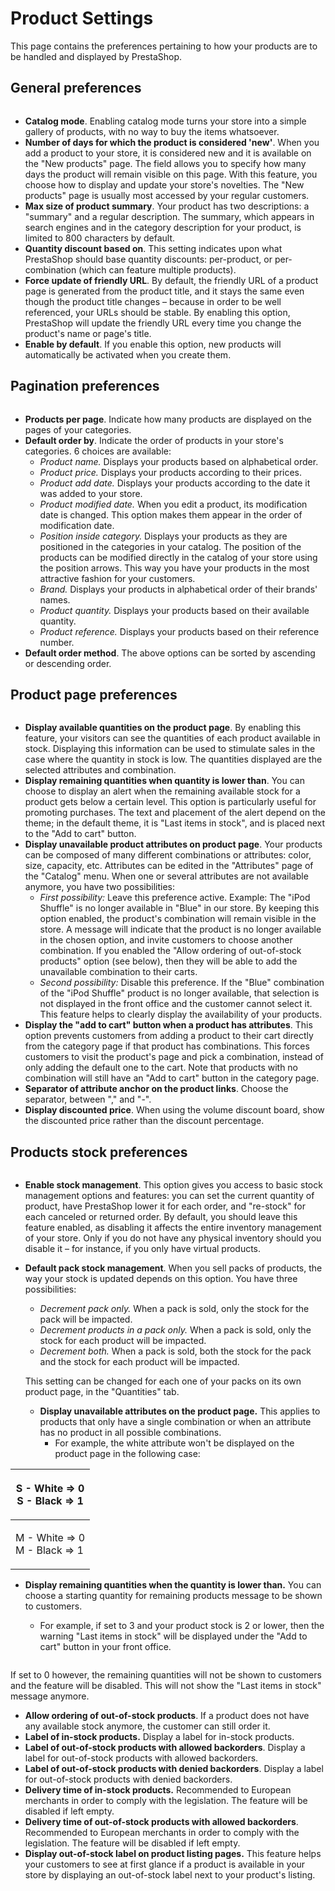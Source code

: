 # Product Settings

This page contains the preferences pertaining to how your products are to be handled and displayed by PrestaShop.

## General preferences <a href="#productsettings-generalpreferences" id="productsettings-generalpreferences"></a>

<figure><img src="../../../.gitbook/assets/image (74).png" alt=""><figcaption></figcaption></figure>

* **Catalog mode**. Enabling catalog mode turns your store into a simple gallery of products, with no way to buy the items whatsoever.
* **Number of days for which the product is considered 'new'**. When you add a product to your store, it is considered new and it is available on the "New products" page. The field allows you to specify how many days the product will remain visible on this page. With this feature, you choose how to display and update your store's novelties. The "New products" page is usually most accessed by your regular customers.
* **Max size of product summary**. Your product has two descriptions: a "summary" and a regular description. The summary, which appears in search engines and in the category description for your product, is limited to 800 characters by default.
* **Quantity discount based on**. This setting indicates upon what PrestaShop should base quantity discounts: per-product, or per-combination (which can feature multiple products).
* **Force update of friendly URL**. By default, the friendly URL of a product page is generated from the product title, and it stays the same even though the product title changes – because in order to be well referenced, your URLs should be stable. By enabling this option, PrestaShop will update the friendly URL every time you change the product's name or page's title.
* **Enable by default**.  If you enable this option, new products will automatically be activated when you create them.

## Pagination preferences <a href="#productsettings-paginationpreferences" id="productsettings-paginationpreferences"></a>

<figure><img src="../../../.gitbook/assets/image (79).png" alt=""><figcaption></figcaption></figure>

* **Products per page**. Indicate how many products are displayed on the pages of your categories.
* **Default order by**. Indicate the order of products in your store's categories. 6 choices are available:
  * _Product name._ Displays your products based on alphabetical order.
  * _Product price._ Displays your products according to their prices.
  * _Product add date._ Displays your products according to the date it was added to your store.
  * _Product modified date._ When you edit a product, its modification date is changed. This option makes them appear in the order of modification date.
  * _Position inside category._ Displays your products as they are positioned in the categories in your catalog. The position of the products can be modified directly in the catalog of your store using the position arrows. This way you have your products in the most attractive fashion for your customers.
  * _Brand._ Displays your products in alphabetical order of their brands' names.
  * _Product quantity._ Displays your products based on their available quantity.
  * _Product reference._ Displays your products based on their reference number.
* **Default order method**. The above options can be sorted by ascending or descending order.

## Product page preferences <a href="#productsettings-productpagepreferences" id="productsettings-productpagepreferences"></a>

<figure><img src="../../../.gitbook/assets/image (75).png" alt=""><figcaption></figcaption></figure>

* **Display available quantities on the product page**. By enabling this feature, your visitors can see the quantities of each product available in stock. Displaying this information can be used to stimulate sales in the case where the quantity in stock is low. The quantities displayed are the selected attributes and combination.
* **Display remaining quantities when quantity is lower than**. You can choose to display an alert when the remaining available stock for a product gets below a certain level. This option is particularly useful for promoting purchases. The text and placement of the alert depend on the theme; in the default theme, it is "Last items in stock", and is placed next to the "Add to cart" button.
* **Display unavailable product attributes on product page**. Your products can be composed of many different combinations or attributes: color, size, capacity, etc. Attributes can be edited in the "Attributes" page of the "Catalog" menu. When one or several attributes are not available anymore, you have two possibilities:
  * _First possibility:_ Leave this preference active. Example: The "iPod Shuffle" is no longer available in "Blue" in our store. By keeping this option enabled, the product's combination will remain visible in the store. A message will indicate that the product is no longer available in the chosen option, and invite customers to choose another combination. If you enabled the "Allow ordering of out-of-stock products" option (see below), then they will be able to add the unavailable combination to their carts.
  * _Second possibility:_ Disable this preference. If the "Blue" combination of the "iPod Shuffle" product is no longer available, that selection is not displayed in the front office and the customer cannot select it. This feature helps to clearly display the availability of your products.
* **Display the "add to cart" button when a product has attributes**. This option prevents customers from adding a product to their cart directly from the category page if that product has combinations. This forces customers to visit the product's page and pick a combination, instead of only adding the default one to the cart. Note that products with no combination will still have an "Add to cart" button in the category page.
* **Separator of attribute anchor on the product links**. Choose the separator, between "," and "-".
* **Display discounted price**. When using the volume discount board, show the discounted price rather than the discount percentage.

## Products stock preferences <a href="#productsettings-productsstockpreferences" id="productsettings-productsstockpreferences"></a>

<figure><img src="../../../.gitbook/assets/image (71).png" alt=""><figcaption></figcaption></figure>

* **Enable stock management**. This option gives you access to basic stock management options and features: you can set the current quantity of product, have PrestaShop lower it for each order, and "re-stock" for each canceled or returned order. By default, you should leave this feature enabled, as disabling it affects the entire inventory management of your store. Only if you do not have any physical inventory should you disable it – for instance, if you only have virtual products.
*   **Default pack stock management**. When you sell packs of products, the way your stock is updated depends on this option. You have three possibilities:

    * _Decrement pack only._ When a pack is sold, only the stock for the pack will be impacted.
    * _Decrement products in a pack only._ When a pack is sold, only the stock for each product will be impacted.
    * _Decrement both._ When a pack is sold, both the stock for the pack and the stock for each product will be impacted.

    This setting can be changed for each one of your packs on its own product page, in the "Quantities" tab.

    * **Display unavailable attributes on the product page.** This applies to products that only have a single combination or when an attribute has no product in all possible combinations.
      * For example, the white attribute won't be displayed on the product page in the following case:

| <p>S - White => 0<br>S - Black => 1</p> |
| --------------------------------------- |
| <p>M - White => 0<br>M - Black => 1</p> |

*   **Display remaining quantities when the quantity is lower than.** You can choose a starting quantity for remaining products message to be shown to customers.&#x20;

    * For example, if set to 3 and your product stock is 2 or lower, then the warning "Last items in stock" will be displayed under the "Add to cart" button in your front office.

    &#x20;

    <figure><img src="../../../.gitbook/assets/image (70).png" alt=""><figcaption></figcaption></figure>

If set to 0 however, the remaining quantities will not be shown to customers and the feature will be disabled. This will not show the "Last items in stock" message anymore.

* **Allow ordering of out-of-stock products**. If a product does not have any available stock anymore, the customer can still order it.
* **Label of in-stock products.** Display a label for in-stock products.
* **Label of out-of-stock products with allowed backorders**. Display a label for out-of-stock products with allowed backorders.
* **Label of out-of-stock products with denied backorders**. Display a label for out-of-stock products with denied backorders.&#x20;
* **Delivery time of in-stock products.** Recommended to European merchants in order to comply with the legislation. The feature will be disabled if left empty.
* **Delivery time of out-of-stock products with allowed backorders**. Recommended to European merchants in order to comply with the legislation. The feature will be disabled if left empty.
* **Display out-of-stock label on product listing pages.** This feature helps your customers to see at first glance if a product is available in your store by displaying an out-of-stock label next to your product's listing.

<figure><img src="../../../.gitbook/assets/image (78).png" alt=""><figcaption></figcaption></figure>
